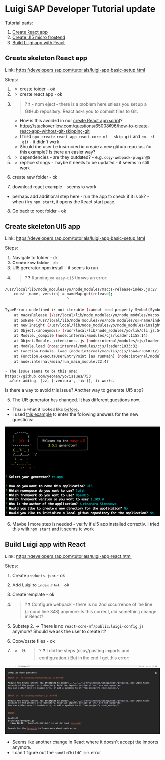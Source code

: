 # Luigi SAP Developer Tutorial update

Tutorial parts:
1. [Create React app](#create-skeleton-react-app)  
2. [Create UI5 micro frontend](#create-skeleton-ui5-app) 
3. [Build Luigi app with React](#build-luigi-app-with-react)

## Create skeleton React app 

Link: https://developers.sap.com/tutorials/luigi-app-basic-setup.html

Steps: 

1. - create folder - ok
2. - create react app - ok

3. > ? :question: - npm eject - there is a problem here unless you set up a GitHub repository. React asks you to commit files to Git. 
    - How is this avoided in our [create React app script](https://github.com/SAP/luigi/blob/master/scripts/setup/react.sh)? 
    - https://stackoverflow.com/questions/65008696/how-to-create-react-app-without-git-skipping-git 
    - I tried `npx create-react-app react-core-mf --skip-git` and `rm -rf .git` - it didn't work  
    - Should the user be instructed to create a new github repo just for this example? Is there an easier way? 

4. - dependencies - are they outdated? - e.g. `copy-webpack-plugin@5`

5. - replace strings - maybe it needs to be updated - it seems to still work 

6. create new folder - ok 

7. download react example - seems to work 

- perhaps add additional step here - run the app to check if it is ok? - when i try `npm start`, it opens the React start page.

8. Go back to root folder - ok 

## Create skeleton UI5 app 

Link: https://developers.sap.com/tutorials/luigi-app-basic-setup.html

Steps: 

1. Navigate to folder - ok
2. Create new folder - ok
3. UI5 generator npm install - it seems to run
4. > ? :question: Running `yo easy-ui5` throws an error: 

```bash
/usr/local/lib/node_modules/yo/node_modules/macos-release/index.js:27
	const [name, version] = nameMap.get(release);
	                        ^

TypeError: undefined is not iterable (cannot read property Symbol(Symbol.iterator))
    at macosRelease (/usr/local/lib/node_modules/yo/node_modules/macos-release/index.js:27:26)
    at osName (/usr/local/lib/node_modules/yo/node_modules/os-name/index.js:21:18)
    at new Insight (/usr/local/lib/node_modules/yo/node_modules/insight/lib/index.js:37:13)
    at Object.<anonymous> (/usr/local/lib/node_modules/yo/lib/cli.js:54:17)
    at Module._compile (node:internal/modules/cjs/loader:1155:14)
    at Object.Module._extensions..js (node:internal/modules/cjs/loader:1209:10)
    at Module.load (node:internal/modules/cjs/loader:1033:32)
    at Function.Module._load (node:internal/modules/cjs/loader:868:12)
    at Function.executeUserEntryPoint [as runMain] (node:internal/modules/run_main:81:12)
    at node:internal/main/run_main_module:22:47
```


    - The issue seems to be this one: https://github.com/yeoman/yo/issues/753 
    - After adding  [22, ["Ventura", "13"]], it works. 

Is there a way to avoid this issue? Another way to generate UI5 app? 

5. The UI5 generator has changed. It has different questions now. 
- This is what it looked like [before](https://developers.sap.com/tutorials/luigi-app-basic-setup/jcr:content.github-proxy.1644267916.file/ui5-yo.png). 
- I used [this example](https://blogs.sap.com/2022/03/10/easy-ui5-getting-started-even-easier/) to enter the following answers for the new questions: 

![ui5 screenshot](ui5.png)


6. Maybe 1 more step is needed - verify if ui5 app installed correctly. I tried this with `npm start` and it seems to work 

## Build Luigi app with React 

Link: https://developers.sap.com/tutorials/luigi-app-react.html 

Steps: 

1. Create `products.json` - ok 
2. Add Luigi to `index.html` - ok 
3. Create template - ok
4. > ? :question: Configure webpack - there is no 2nd occurrence of the line (around line 348) anymore. Is this correct, did something change in React? 

5. Substep 2. -> There is no `react-core-mf/public/luigi-config.js` anymore? Should we ask the user to create it? 

6. Copy/paste files - ok 

7. - 9.  > ? :question: I did the steps (copy/pasting imports and configuration.) But in the end I get this error: 

![react screenshot](react.png)

- Seems like another change in React where it doesn't accept the imports anymore. 
- I can't figure out the `handleChildClick` error 

